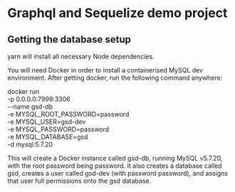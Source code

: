 # Graphql and Sequelize demo project

## Getting the database setup

yarn will install all necessary Node dependencies.

You will need Docker in order to install a containerised MySQL dev environment. After getting docker, run the following command anywhere:

docker run \
 -p 0.0.0.0:7999:3306 \
 --name gsd-db \
 -e MYSQL_ROOT_PASSWORD=password \
 -e MYSQL_USER=gsd-dev \
 -e MYSQL_PASSWORD=password \
 -e MYSQL_DATABASE=gsd \
 -d mysql:5.7.20

This will create a Docker instance called gsd-db, running MySQL v5.7.20, with the root password being password. It also creates a database called gsd, creates a user called gsd-dev (with password password), and assigns that user full permissions onto the gsd database.
